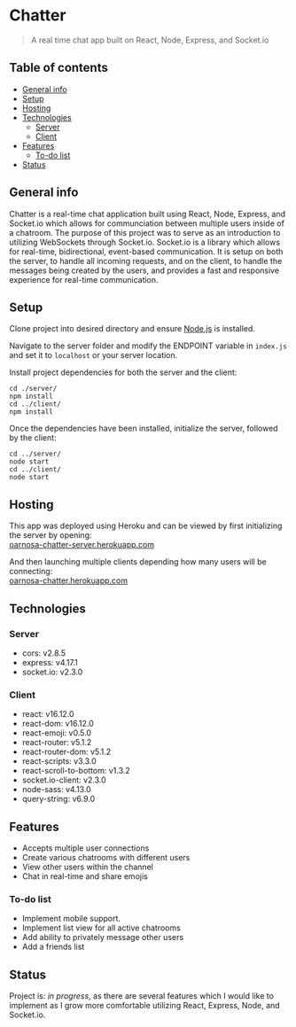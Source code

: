 # Chatter

> A real time chat app built on React, Node, Express, and Socket.io

## Table of contents

- [General info](#general-info)
- [Setup](#setup)
- [Hosting](#hosting)
- [Technologies](#technologies)
  - [Server](#server)
  - [Client](#client)
- [Features](#features)
  - [To-do list](#to-do-list)
- [Status](#status)

## General info

Chatter is a real-time chat application built using React, Node, Express, and Socket.io which allows for communciation between multiple users inside of a chatroom. The purpose of this project was to serve as an introduction to utilizing WebSockets through Socket.io. Socket.io is a library which allows for real-time, bidirectional, event-based communication. It is setup on both the server, to handle all incoming requests, and on the client, to handle the messages being created by the users, and provides a fast and responsive experience for real-time communication.

## Setup

Clone project into desired directory and ensure [Node.js](https://nodejs.org/en/download/) is installed.

Navigate to the server folder and modify the ENDPOINT variable in `index.js` and set it to `localhost` or your server location.

Install project dependencies for both the server and the client:

```
cd ./server/
npm install
cd ../client/
npm install
```

Once the dependencies have been installed, initialize the server, followed by the client:

```
cd ../server/
node start
cd ../client/
node start
```

## Hosting

This app was deployed using Heroku and can be viewed by first initializing the server by opening:  
[oarnosa-chatter-server.herokuapp.com](https://oarnosa-chatter-server.herokuapp.com/)

And then launching multiple clients depending how many users will be connecting:  
[oarnosa-chatter.herokuapp.com](https://oarnosa-chatter.herokuapp.com/)

## Technologies

### Server

- cors: v2.8.5
- express: v4.17.1
- socket.io: v2.3.0

### Client

- react: v16.12.0
- react-dom: v16.12.0
- react-emoji: v0.5.0
- react-router: v5.1.2
- react-router-dom: v5.1.2
- react-scripts: v3.3.0
- react-scroll-to-bottom: v1.3.2
- socket.io-client: v2.3.0
- node-sass: v4.13.0
- query-string: v6.9.0

## Features

- Accepts multiple user connections
- Create various chatrooms with different users
- View other users within the channel
- Chat in real-time and share emojis

### To-do list

- Implement mobile support.
- Implement list view for all active chatrooms
- Add ability to privately message other users
- Add a friends list

## Status

Project is: _in progress_, as there are several features which I would like to implement as I grow more comfortable utilizing React, Express, Node, and Socket.io.
